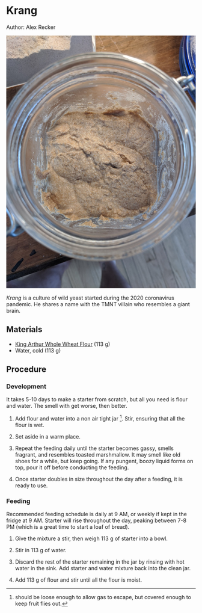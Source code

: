 # Krang

Author: Alex Recker

![](images/krang.jpg)

_Krang_ is a culture of wild yeast started during the 2020 coronavirus
pandemic.  He shares a name with the TMNT villain who resembles a
giant brain.

## Materials

- [King Arthur Whole Wheat Flour] (113 g)
- Water, cold (113 g)

## Procedure

### Development

It takes 5-10 days to make a starter from scratch, but all you need is
flour and water.  The smell with get worse, then better.

1. Add flour and water into a non air tight jar [^1].  Stir, ensuring
   that all the flour is wet.
   
2. Set aside in a warm place.

3. Repeat the feeding daily until the starter becomes gassy, smells
   fragrant, and resembles toasted marshmallow.  It may smell like old
   shoes for a while, but keep going.  If any pungent, boozy liquid
   forms on top, pour it off before conducting the feeding.

4. Once starter doubles in size throughout the day after a feeding, it
   is ready to use.
   
[^1]: should be loose enough to allow gas to escape, but covered
    enough to keep fruit flies out.

### Feeding

Recommended feeding schedule is daily at 9 AM, or weekly if kept in
the fridge at 9 AM.  Starter will rise throughout the day, peaking
between 7-8 PM (which is a great time to start a loaf of bread).

1. Give the mixture a stir, then weigh 113 g of starter into a bowl.

2. Stir in 113 g of water.

3. Discard the rest of the starter remaining in the jar by rinsing
   with hot water in the sink.  Add starter and water mixture back
   into the clean jar.
   
4. Add 113 g of flour and stir until all the flour is moist.

[King Arthur Whole Wheat Flour]: https://shop.kingarthurflour.com/items/king-arthur-premium-100-whole-wheat-flour-5-lb
